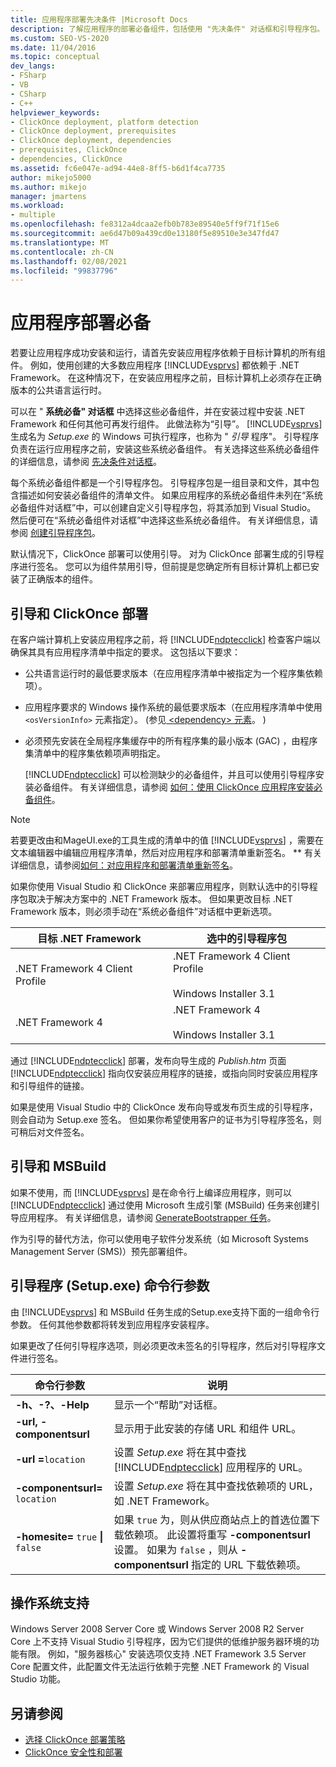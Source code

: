 ```yaml
---
title: 应用程序部署先决条件 |Microsoft Docs
description: 了解应用程序的部署必备组件，包括使用 "先决条件" 对话框和引导程序包。
ms.custom: SEO-VS-2020
ms.date: 11/04/2016
ms.topic: conceptual
dev_langs:
- FSharp
- VB
- CSharp
- C++
helpviewer_keywords:
- ClickOnce deployment, platform detection
- ClickOnce deployment, prerequisites
- ClickOnce deployment, dependencies
- prerequisites, ClickOnce
- dependencies, ClickOnce
ms.assetid: fc6e047e-ad94-44e8-8ff5-b6d1f4ca7735
author: mikejo5000
ms.author: mikejo
manager: jmartens
ms.workload:
- multiple
ms.openlocfilehash: fe8312a4dcaa2efb0b783e89540e5ff9f71f15e6
ms.sourcegitcommit: ae6d47b09a439cd0e13180f5e89510e3e347fd47
ms.translationtype: MT
ms.contentlocale: zh-CN
ms.lasthandoff: 02/08/2021
ms.locfileid: "99837796"
---
```

# <a name="application-deployment-prerequisites"></a>应用程序部署必备

若要让应用程序成功安装和运行，请首先安装应用程序依赖于目标计算机的所有组件。 例如，使用创建的大多数应用程序 [!INCLUDE[vsprvs](../code-quality/includes/vsprvs_md.md)] 都依赖于 .NET Framework。 在这种情况下，在安装应用程序之前，目标计算机上必须存在正确版本的公共语言运行时。

 可以在 " **系统必备" 对话框** 中选择这些必备组件，并在安装过程中安装 .NET Framework 和任何其他可再发行组件。 此做法称为“引导”。 [!INCLUDE[vsprvs](../code-quality/includes/vsprvs_md.md)] 生成名为 *Setup.exe* 的 Windows 可执行程序，也称为 " *引导* 程序"。 引导程序负责在运行应用程序之前，安装这些系统必备组件。 有关选择这些系统必备组件的详细信息，请参阅 [先决条件对话框](../ide/reference/prerequisites-dialog-box.md)。

 每个系统必备组件都是一个引导程序包。 引导程序包是一组目录和文件，其中包含描述如何安装必备组件的清单文件。 如果应用程序的系统必备组件未列在“系统必备组件对话框”中，可以创建自定义引导程序包，将其添加到 Visual Studio。 然后便可在“系统必备组件对话框”中选择这些系统必备组件。 有关详细信息，请参阅 [创建引导程序包](../deployment/creating-bootstrapper-packages.md)。

 默认情况下，ClickOnce 部署可以使用引导。 对为 ClickOnce 部署生成的引导程序进行签名。 您可以为组件禁用引导，但前提是您确定所有目标计算机上都已安装了正确版本的组件。

## <a name="bootstrapping-and-clickonce-deployment"></a>引导和 ClickOnce 部署
 在客户端计算机上安装应用程序之前，将 [!INCLUDE[ndptecclick](../deployment/includes/ndptecclick_md.md)] 检查客户端以确保其具有应用程序清单中指定的要求。 这包括以下要求：

- 公共语言运行时的最低要求版本（在应用程序清单中被指定为一个程序集依赖项）。

- 应用程序要求的 Windows 操作系统的最低要求版本（在应用程序清单中使用 `<osVersionInfo>` 元素指定）。  (参见[ \<dependency> 元素](../deployment/dependency-element-clickonce-application.md)。 ) 

- 必须预先安装在全局程序集缓存中的所有程序集的最小版本 (GAC) ，由程序集清单中的程序集依赖项声明指定。

  [!INCLUDE[ndptecclick](../deployment/includes/ndptecclick_md.md)] 可以检测缺少的必备组件，并且可以使用引导程序安装必备组件。 有关详细信息，请参阅 [如何：使用 ClickOnce 应用程序安装必备组件](../deployment/how-to-install-prerequisites-with-a-clickonce-application.md)。

> [!NOTE]
> 若要更改由和MageUI.exe的工具生成的清单中的值 [!INCLUDE[vsprvs](../code-quality/includes/vsprvs_md.md)] ，需要在文本编辑器中编辑应用程序清单，然后对应用程序和部署清单重新签名。 ** 有关详细信息，请参阅[如何：对应用程序和部署清单重新签名](../deployment/how-to-re-sign-application-and-deployment-manifests.md)。

 如果你使用 Visual Studio 和 ClickOnce 来部署应用程序，则默认选中的引导程序包取决于解决方案中的 .NET Framework 版本。 但如果更改目标 .NET Framework 版本，则必须手动在“系统必备组件”对话框中更新选项。

|目标 .NET Framework|选中的引导程序包|
|---------------------------|------------------------------------|
|.NET Framework 4 Client Profile|.NET Framework 4 Client Profile<br /><br /> Windows Installer 3.1|
|.NET Framework 4|.NET Framework 4<br /><br /> Windows Installer 3.1|

 通过 [!INCLUDE[ndptecclick](../deployment/includes/ndptecclick_md.md)] 部署，发布向导生成的 *Publish.htm* 页面 [!INCLUDE[ndptecclick](../deployment/includes/ndptecclick_md.md)] 指向仅安装应用程序的链接，或指向同时安装应用程序和引导组件的链接。

 如果是使用 Visual Studio 中的 ClickOnce 发布向导或发布页生成的引导程序，则会自动为 Setup.exe 签名。 但如果你希望使用客户的证书为引导程序签名，则可稍后对文件签名。

## <a name="bootstrapping-and-msbuild"></a>引导和 MSBuild
 如果不使用，而 [!INCLUDE[vsprvs](../code-quality/includes/vsprvs_md.md)] 是在命令行上编译应用程序，则可以 [!INCLUDE[ndptecclick](../deployment/includes/ndptecclick_md.md)] 通过使用 Microsoft 生成引擎 (MSBuild) 任务来创建引导应用程序。 有关详细信息，请参阅 [GenerateBootstrapper 任务](../msbuild/generatebootstrapper-task.md)。

 作为引导的替代方法，你可以使用电子软件分发系统（如 Microsoft Systems Management Server (SMS)）预先部署组件。

## <a name="bootstrapper-setupexe-command-line-arguments"></a>引导程序 (Setup.exe) 命令行参数
 由 [!INCLUDE[vsprvs](../code-quality/includes/vsprvs_md.md)] 和 MSBuild 任务生成的Setup.exe支持下面的一组命令行参数。 任何其他参数都将转发到应用程序安装程序。

 如果更改了任何引导程序选项，则必须更改未签名的引导程序，然后对引导程序文件进行签名。

| 命令行参数 | 说明 |
| - | - |
| **-h、-?、-Help** | 显示一个“帮助”对话框。 |
| **-url, -componentsurl** | 显示用于此安装的存储 URL 和组件 URL。 |
| **-url =**`location` | 设置 *Setup.exe* 将在其中查找 [!INCLUDE[ndptecclick](../deployment/includes/ndptecclick_md.md)] 应用程序的 URL。 |
| **-componentsurl=** `location` | 设置 *Setup.exe* 将在其中查找依赖项的 URL，如 .NET Framework。 |
| **-homesite=** `true` **&#124;** `false` | 如果 `true` 为，则从供应商站点上的首选位置下载依赖项。 此设置将重写 **-componentsurl** 设置。 如果为 `false` ，则从 **-componentsurl** 指定的 URL 下载依赖项。 |

## <a name="operating-system-support"></a>操作系统支持
 Windows Server 2008 Server Core 或 Windows Server 2008 R2 Server Core 上不支持 Visual Studio 引导程序，因为它们提供的低维护服务器环境的功能有限。 例如，"服务器核心" 安装选项仅支持 .NET Framework 3.5 Server Core 配置文件，此配置文件无法运行依赖于完整 .NET Framework 的 Visual Studio 功能。

## <a name="see-also"></a>另请参阅
- [选择 ClickOnce 部署策略](../deployment/choosing-a-clickonce-deployment-strategy.md)
- [ClickOnce 安全性和部署](../deployment/clickonce-security-and-deployment.md)